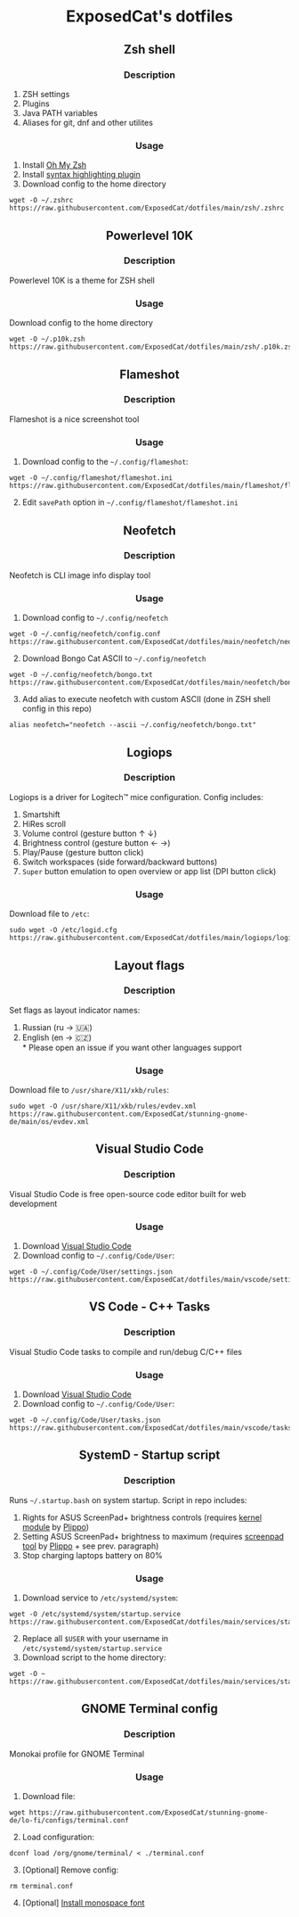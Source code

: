 <h1 align="center">
  <p>ExposedCat's dotfiles</p>
</h1>

<h2 align="center">
  <p>Zsh shell</p>
</h2>

<h3 align="center">
  <p>Description</p>
</h3>

1. ZSH settings
2. Plugins
3. Java PATH variables
4. Aliases for git, dnf and other utilites

<h3 align="center">
  <p>Usage</p>
</h3>

1. Install [Oh My Zsh](https://ohmyz.sh/)
2. Install [syntax highlighting plugin](https://github.com/zsh-users/zsh-syntax-highlighting/blob/master/INSTALL.md)
3. Download config to the home directory
```
wget -O ~/.zshrc https://raw.githubusercontent.com/ExposedCat/dotfiles/main/zsh/.zshrc
```

<h2 align="center">
  <p>Powerlevel 10K</p>
</h2>

<h3 align="center">
  <p>Description</p>
</h3>

Powerlevel 10K is a theme for ZSH shell

<h3 align="center">
  <p>Usage</p>
</h3>

Download config to the home directory
```
wget -O ~/.p10k.zsh https://raw.githubusercontent.com/ExposedCat/dotfiles/main/zsh/.p10k.zsh
```

<h2 align="center">
  <p>Flameshot</p>
</h2>

<h3 align="center">
  <p>Description</p>
</h3>

Flameshot is a nice screenshot tool

<h3 align="center">
  <p>Usage</p>
</h3>

1. Download config to the `~/.config/flameshot`:  
```
wget -O ~/.config/flameshot/flameshot.ini  https://raw.githubusercontent.com/ExposedCat/dotfiles/main/flameshot/flameshot.ini
```
2. Edit `savePath` option in `~/.config/flameshot/flameshot.ini`

<h2 align="center">
  <p>Neofetch</p>
</h2>

<h3 align="center">
  <p>Description</p>
</h3>

Neofetch is CLI image info display tool

<h3 align="center">
  <p>Usage</p>
</h3>

1. Download config to `~/.config/neofetch`  
```
wget -O ~/.config/neofetch/config.conf https://raw.githubusercontent.com/ExposedCat/dotfiles/main/neofetch/neofetch.conf
```
2. Download Bongo Cat ASCII to `~/.config/neofetch` 
```
wget -O ~/.config/neofetch/bongo.txt https://raw.githubusercontent.com/ExposedCat/dotfiles/main/neofetch/bongo.txt
```
3. Add alias to execute neofetch with custom ASCII (done in ZSH shell config in this repo)
```
alias neofetch="neofetch --ascii ~/.config/neofetch/bongo.txt"
```

<h2 align="center">
  <p>Logiops</p>
</h2>

<h3 align="center">
  <p>Description</p>
</h3>

Logiops is a driver for Logitech™ mice configuration. Config includes:  
1. Smartshift
2. HiRes scroll
3. Volume control (gesture button ↑ ↓)
4. Brightness control (gesture button ← →)
5. Play/Pause (gesture button click)
6. Switch workspaces (side forward/backward buttons)
7. `Super` button emulation to open overview or app list (DPI button click)

<h3 align="center">
  <p>Usage</p>
</h3>

Download file to `/etc`:  
```
sudo wget -O /etc/logid.cfg https://raw.githubusercontent.com/ExposedCat/dotfiles/main/logiops/logid.cfg
```

<h2 align="center">
  <p>Layout flags</p>
</h2>

<h3 align="center">
  <p>Description</p>
</h3>

Set flags as layout indicator names:
1. Russian (ru → 🇺🇦)
2. English (en → 🇨🇿)  
\* Please open an issue if you want other languages support
<h3 align="center">
  <p>Usage</p>
</h3>

Download file to `/usr/share/X11/xkb/rules`:  
```
sudo wget -O /usr/share/X11/xkb/rules/evdev.xml https://raw.githubusercontent.com/ExposedCat/stunning-gnome-de/main/os/evdev.xml
```

<h2 align="center">
  <p>Visual Studio Code</p>
</h2>

<h3 align="center">
  <p>Description</p>
</h3>

Visual Studio Code is free open-source code editor built for web development

<h3 align="center">
  <p>Usage</p>
</h3>

1. Download [Visual Studio Code](https://code.visualstudio.com/download)
2. Download config to `~/.config/Code/User`:  
```
wget -O ~/.config/Code/User/settings.json https://raw.githubusercontent.com/ExposedCat/dotfiles/main/vscode/settings.json
```

<h2 align="center">
  <p>VS Code - C++ Tasks</p>
</h2>

<h3 align="center">
  <p>Description</p>
</h3>

Visual Studio Code tasks to compile and run/debug C/C++ files

<h3 align="center">
  <p>Usage</p>
</h3>

1. Download [Visual Studio Code](https://code.visualstudio.com/download)
2. Download config to `~/.config/Code/User`:  
```
wget -O ~/.config/Code/User/tasks.json https://raw.githubusercontent.com/ExposedCat/dotfiles/main/vscode/tasks.json
```
<h2 align="center">
  <p>SystemD - Startup script</p>
</h2>

<h3 align="center">
  <p>Description</p>
</h3>

Runs `~/.startup.bash` on system startup. Script in repo includes:  
1. Rights for ASUS ScreenPad+ brightness controls (requires [kernel module](https://github.com/Plippo/asus-wmi-screenpad) by [Plippo](https://github.com/Plippo))
2. Setting ASUS ScreenPad+ brightness to maximum (requires [screenpad tool](https://github.com/Plippo/screenpad-tools) by [Plippo](https://github.com/Plippo) + see prev. paragraph)
3. Stop charging laptops battery on 80%

<h3 align="center">
  <p>Usage</p>
</h3>

1. Download service to `/etc/systemd/system`:
```
wget -O /etc/systemd/system/startup.service https://raw.githubusercontent.com/ExposedCat/dotfiles/main/services/startup/startup.service
```
2. Replace all `$USER` with your username in `/etc/systemd/system/startup.service`
2. Download script to the home directory:
```
wget -O ~ https://raw.githubusercontent.com/ExposedCat/dotfiles/main/services/startup/.startup.bash
```
<h2 align="center">
  <p>GNOME Terminal config</p>
</h2>

<h3 align="center">
  <p>Description</p>
</h3>

Monokai profile for GNOME Terminal

<h3 align="center">
  <p>Usage</p>
</h3>

1. Download file:  
```
wget https://raw.githubusercontent.com/ExposedCat/stunning-gnome-de/lo-fi/configs/terminal.conf
```
2. Load configuration:  
```
dconf load /org/gnome/terminal/ < ./terminal.conf
```
3. \[Optional] Remove config:  
```
rm terminal.conf
```
4. \[Optional] [Install monospace font](https://github.com/ExposedCat/stunning-gnome-de/tree/lo-fi#assetsjetbrainsmonospacettf)
